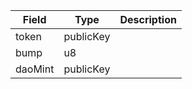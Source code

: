 

| Field | Type | Description |
|--|--|--|
| token |  publicKey |  |
| bump |  u8 |  |
| daoMint |  publicKey |  |
